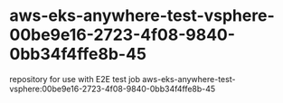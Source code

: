 # aws-eks-anywhere-test-vsphere-00be9e16-2723-4f08-9840-0bb34f4ffe8b-45
repository for use with E2E test job aws-eks-anywhere-test-vsphere:00be9e16-2723-4f08-9840-0bb34f4ffe8b-45

